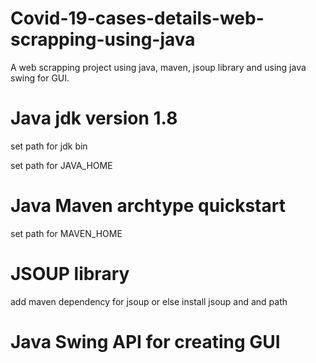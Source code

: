 # Covid-19-cases-details-web-scrapping-using-java

A web scrapping project using java, maven, jsoup library and using java swing for GUI.

# Java jdk version 1.8

set path for jdk bin

set path for JAVA_HOME

# Java Maven archtype quickstart

set path for MAVEN_HOME

# JSOUP library

add maven dependency for jsoup or else install jsoup and and path

# Java Swing API for creating GUI
